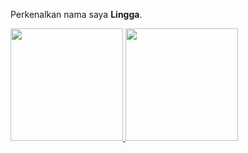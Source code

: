Perkenalkan nama saya **Lingga**.
 
<p align="left">
<a href="https://github.com/linggash">
 
  <img height="180em" src="https://github-readme-stats-eight-theta.vercel.app/api?username=linggash&show_icons=true&theme=algolia&include_all_commits=true&count_private=true"/>
 
  <img height="180em" src="https://github-readme-stats-eight-theta.vercel.app/api/top-langs/?username=linggash&layout=compact&langs_count=8&theme=algolia"/>
 
</a>
</p>
